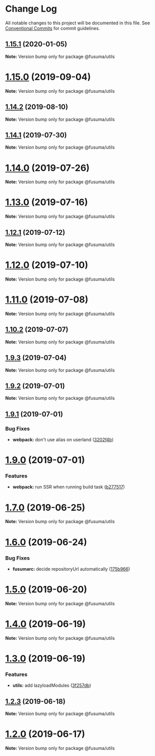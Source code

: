 # Change Log

All notable changes to this project will be documented in this file.
See [Conventional Commits](https://conventionalcommits.org) for commit guidelines.

## [1.15.1](https://github.com/hiroppy/fusuma/compare/v1.15.0...v1.15.1) (2020-01-05)

**Note:** Version bump only for package @fusuma/utils

# [1.15.0](https://github.com/hiroppy/fusuma/compare/v1.14.2...v1.15.0) (2019-09-04)

**Note:** Version bump only for package @fusuma/utils

## [1.14.2](https://github.com/hiroppy/fusuma/compare/v1.14.1...v1.14.2) (2019-08-10)

**Note:** Version bump only for package @fusuma/utils

## [1.14.1](https://github.com/hiroppy/fusuma/compare/v1.14.0...v1.14.1) (2019-07-30)

**Note:** Version bump only for package @fusuma/utils

# [1.14.0](https://github.com/hiroppy/fusuma/compare/v1.13.0...v1.14.0) (2019-07-26)

**Note:** Version bump only for package @fusuma/utils

# [1.13.0](https://github.com/hiroppy/fusuma/compare/v1.12.1...v1.13.0) (2019-07-16)

**Note:** Version bump only for package @fusuma/utils

## [1.12.1](https://github.com/hiroppy/fusuma/compare/v1.12.0...v1.12.1) (2019-07-12)

**Note:** Version bump only for package @fusuma/utils

# [1.12.0](https://github.com/hiroppy/fusuma/compare/v1.11.0...v1.12.0) (2019-07-10)

**Note:** Version bump only for package @fusuma/utils

# [1.11.0](https://github.com/hiroppy/fusuma/compare/v1.10.2...v1.11.0) (2019-07-08)

**Note:** Version bump only for package @fusuma/utils

## [1.10.2](https://github.com/hiroppy/fusuma/compare/v1.10.1...v1.10.2) (2019-07-07)

**Note:** Version bump only for package @fusuma/utils

## [1.9.3](https://github.com/hiroppy/fusuma/compare/v1.9.2...v1.9.3) (2019-07-04)

**Note:** Version bump only for package @fusuma/utils

## [1.9.2](https://github.com/hiroppy/fusuma/compare/v1.9.1...v1.9.2) (2019-07-01)

**Note:** Version bump only for package @fusuma/utils

## [1.9.1](https://github.com/hiroppy/fusuma/compare/v1.9.0...v1.9.1) (2019-07-01)

### Bug Fixes

- **webpack:** don't use alias on userland ([3202f4b](https://github.com/hiroppy/fusuma/commit/3202f4b))

# [1.9.0](https://github.com/hiroppy/fusuma/compare/v1.8.0...v1.9.0) (2019-07-01)

### Features

- **webpack:** run SSR when running build task ([b277517](https://github.com/hiroppy/fusuma/commit/b277517))

# [1.7.0](https://github.com/hiroppy/fusuma/compare/v1.6.0...v1.7.0) (2019-06-25)

**Note:** Version bump only for package @fusuma/utils

# [1.6.0](https://github.com/hiroppy/fusuma/compare/v1.5.1...v1.6.0) (2019-06-24)

### Bug Fixes

- **fusumarc:** decide repositoryUrl automatically ([175b966](https://github.com/hiroppy/fusuma/commit/175b966))

# [1.5.0](https://github.com/hiroppy/fusuma/compare/v1.4.2...v1.5.0) (2019-06-20)

**Note:** Version bump only for package @fusuma/utils

# [1.4.0](https://github.com/hiroppy/fusuma/compare/v1.3.0...v1.4.0) (2019-06-19)

**Note:** Version bump only for package @fusuma/utils

# [1.3.0](https://github.com/hiroppy/fusuma/compare/v1.2.3...v1.3.0) (2019-06-19)

### Features

- **utils:** add lazyloadModules ([3f257db](https://github.com/hiroppy/fusuma/commit/3f257db))

## [1.2.3](https://github.com/hiroppy/fusuma/compare/v1.2.2...v1.2.3) (2019-06-18)

**Note:** Version bump only for package @fusuma/utils

# [1.2.0](https://github.com/hiroppy/fusuma/compare/v1.1.2...v1.2.0) (2019-06-17)

**Note:** Version bump only for package @fusuma/utils
